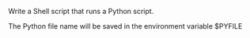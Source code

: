 Write a Shell script that runs a Python script.

The Python file name will be saved in the environment variable $PYFILE
